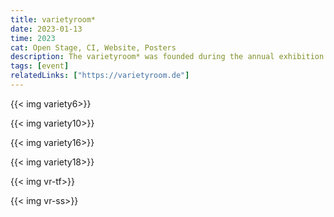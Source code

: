 ```yaml
---
title: varietyroom*
date: 2023-01-13
time: 2023
cat: Open Stage, CI, Website, Posters
description: The varietyroom* was founded during the annual exhibition 2023 of the Hfbk. We saw a lack in room for performative work so we decided to open said space as our work for the exhibit
tags: [event]
relatedLinks: ["https://varietyroom.de"]
---
```


{{< img variety6>}}

{{< img variety10>}}

{{< img variety16>}}

{{< img variety18>}}

{{< img vr-tf>}}

{{< img vr-ss>}}
